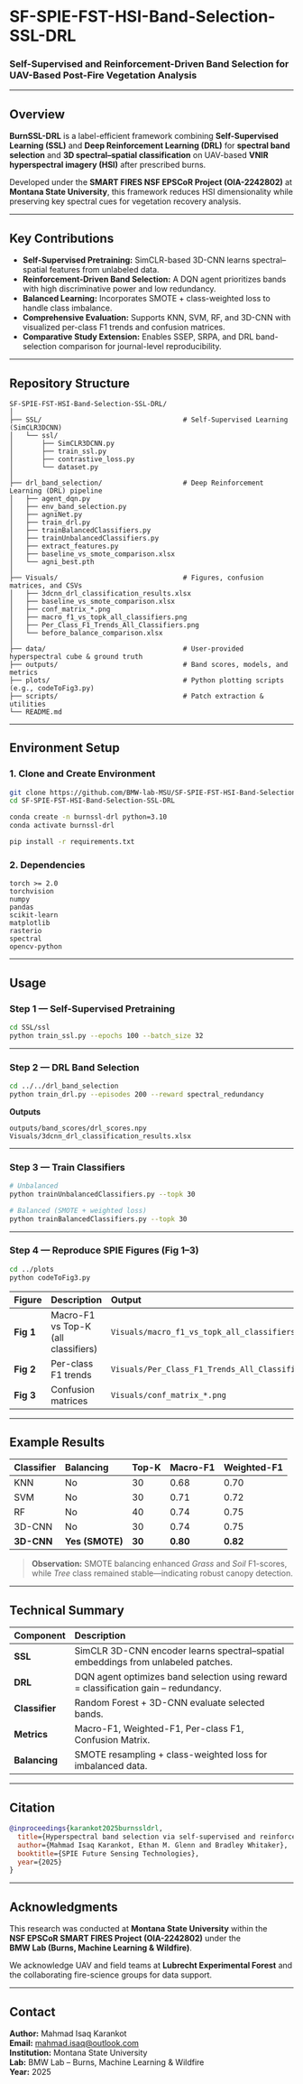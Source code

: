 # SF-SPIE-FST-HSI-Band-Selection-SSL-DRL

### Self-Supervised and Reinforcement-Driven Band Selection for UAV-Based Post-Fire Vegetation Analysis

<!-- [![License: MIT](https://img.shields.io/badge/License-MIT-yellow.svg)](LICENSE)
[![Python](https://img.shields.io/badge/Python-3.10+-blue.svg)]()
[![Paper](https://img.shields.io/badge/Paper-SPIE%202025%20(MLSP)-green.svg)]() -->

---

## Overview

**BurnSSL-DRL** is a label-efficient framework combining **Self-Supervised Learning (SSL)** and **Deep Reinforcement Learning (DRL)** for **spectral band selection** and **3D spectral–spatial classification** on UAV-based **VNIR hyperspectral imagery (HSI)** after prescribed burns.  

Developed under the **SMART FIRES NSF EPSCoR Project (OIA-2242802)** at **Montana State University**, this framework reduces HSI dimensionality while preserving key spectral cues for vegetation recovery analysis.

---

## Key Contributions

- **Self-Supervised Pretraining:** SimCLR-based 3D-CNN learns spectral–spatial features from unlabeled data.  
- **Reinforcement-Driven Band Selection:** A DQN agent prioritizes bands with high discriminative power and low redundancy.  
- **Balanced Learning:** Incorporates SMOTE + class-weighted loss to handle class imbalance.  
- **Comprehensive Evaluation:** Supports KNN, SVM, RF, and 3D-CNN with visualized per-class F1 trends and confusion matrices.  
- **Comparative Study Extension:** Enables SSEP, SRPA, and DRL band-selection comparison for journal-level reproducibility.

---

## Repository Structure

```text
SF-SPIE-FST-HSI-Band-Selection-SSL-DRL/
│
├── SSL/                                   # Self-Supervised Learning (SimCLR3DCNN)
│   └── ssl/
│       ├── SimCLR3DCNN.py
│       ├── train_ssl.py
│       ├── contrastive_loss.py
│       └── dataset.py
│
├── drl_band_selection/                    # Deep Reinforcement Learning (DRL) pipeline
│   ├── agent_dqn.py
│   ├── env_band_selection.py
│   ├── agniNet.py
│   ├── train_drl.py
│   ├── trainBalancedClassifiers.py
│   ├── trainUnbalancedClassifiers.py
│   ├── extract_features.py
│   ├── baseline_vs_smote_comparison.xlsx
│   └── agni_best.pth
│
├── Visuals/                               # Figures, confusion matrices, and CSVs
│   ├── 3dcnn_drl_classification_results.xlsx
│   ├── baseline_vs_smote_comparison.xlsx
│   ├── conf_matrix_*.png
│   ├── macro_f1_vs_topk_all_classifiers.png
│   ├── Per_Class_F1_Trends_All_Classifiers.png
│   └── before_balance_comparison.xlsx
│
├── data/                                  # User-provided hyperspectral cube & ground truth
├── outputs/                               # Band scores, models, and metrics
├── plots/                                 # Python plotting scripts (e.g., codeToFig3.py)
├── scripts/                               # Patch extraction & utilities
└── README.md

```

---

## Environment Setup

### 1. Clone and Create Environment

```bash
git clone https://github.com/BMW-lab-MSU/SF-SPIE-FST-HSI-Band-Selection-SSL-DRL.git
cd SF-SPIE-FST-HSI-Band-Selection-SSL-DRL

conda create -n burnssl-drl python=3.10
conda activate burnssl-drl

pip install -r requirements.txt
```

### 2. Dependencies

```
torch >= 2.0
torchvision
numpy
pandas
scikit-learn
matplotlib
rasterio
spectral
opencv-python
```

---

## Usage

### Step 1 — Self-Supervised Pretraining

```bash
cd SSL/ssl
python train_ssl.py --epochs 100 --batch_size 32
```

---

### Step 2 — DRL Band Selection

```bash
cd ../../drl_band_selection
python train_drl.py --episodes 200 --reward spectral_redundancy
```

**Outputs**
```
outputs/band_scores/drl_scores.npy
Visuals/3dcnn_drl_classification_results.xlsx
```

---

### Step 3 — Train Classifiers

```bash
# Unbalanced
python trainUnbalancedClassifiers.py --topk 30

# Balanced (SMOTE + weighted loss)
python trainBalancedClassifiers.py --topk 30
```

---

### Step 4 — Reproduce SPIE Figures (Fig 1–3)

```bash
cd ../plots
python codeToFig3.py
```

| Figure | Description | Output |
|:-------|:-------------|:--------|
| **Fig 1** | Macro-F1 vs Top-K (all classifiers) | `Visuals/macro_f1_vs_topk_all_classifiers.png` |
| **Fig 2** | Per-class F1 trends | `Visuals/Per_Class_F1_Trends_All_Classifiers.png` |
| **Fig 3** | Confusion matrices | `Visuals/conf_matrix_*.png` |

---

##  Example Results

| Classifier | Balancing | Top-K | Macro-F1 | Weighted-F1 |
|:------------|:-----------|:------|:----------|:-------------|
| KNN | No | 30 | 0.68 | 0.70 |
| SVM | No | 30 | 0.71 | 0.72 |
| RF | No | 40 | 0.74 | 0.75 |
| 3D-CNN | No | 30 | 0.74 | 0.75 |
| **3D-CNN** | **Yes (SMOTE)** | **30** | **0.80** | **0.82** |

> **Observation:** SMOTE balancing enhanced *Grass* and *Soil* F1-scores, while *Tree* class remained stable—indicating robust canopy detection.

---

## Technical Summary

| Component | Description |
|:-----------|:-------------|
| **SSL** | SimCLR 3D-CNN encoder learns spectral–spatial embeddings from unlabeled patches. |
| **DRL** | DQN agent optimizes band selection using reward = classification gain – redundancy. |
| **Classifier** | Random Forest + 3D-CNN evaluate selected bands. |
| **Metrics** | Macro-F1, Weighted-F1, Per-class F1, Confusion Matrix. |
| **Balancing** | SMOTE resampling + class-weighted loss for imbalanced data. |

---

## Citation

```bibtex
@inproceedings{karankot2025burnssldrl,
  title={Hyperspectral band selection via self-supervised and reinforcement learning for prescribed burn impact analysis},
  author={Mahmad Isaq Karankot, Ethan M. Glenn and Bradley Whitaker},
  booktitle={SPIE Future Sensing Technologies},
  year={2025}
}
```

---

## Acknowledgments

This research was conducted at **Montana State University** within the  
**NSF EPSCoR SMART FIRES Project (OIA-2242802)** under the  
**BMW Lab (Burns, Machine Learning & Wildfire)**.  

We acknowledge UAV and field teams at **Lubrecht Experimental Forest** and the collaborating fire-science groups for data support.

---

## Contact

**Author:** Mahmad Isaq Karankot  
**Email:** mahmad.isaq@outlook.com  
**Institution:** Montana State University  
**Lab:** BMW Lab – Burns, Machine Learning & Wildfire  
**Year:** 2025
